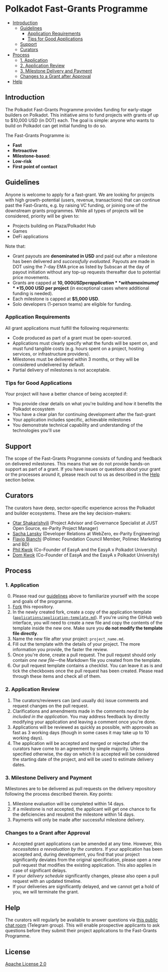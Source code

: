 # Polkadot Fast-Grants Programme<!-- omit in toc -->

- [Introduction](#introduction)
  - [Guidelines](#guidelines)
    - [Application Requirements](#application-requirements)
    - [Tips for Good Applications](#tips-for-good-applications)
  - [Support](#support)
  - [Curators](#curators)
- [Process](#process)
  - [1. Application](#1-application)
  - [2. Application Review](#2-application-review)
  - [3. Milestone Delivery and Payment](#3-milestone-delivery-and-payment)
  - [Changes to a Grant after Approval](#changes-to-a-grant-after-approval)
- [Help](#help)

## Introduction

The Polkadot Fast-Grants Programme provides funding for early-stage builders on Polkadot. This initiative aims to fund projects with grants of up to $10,000 USD (in DOT) each. The goal is simple: anyone who wants to build on Polkadot can get initial funding to do so.

The Fast-Grants Programme is:

- **Fast**
- **Retroactive**
- **Milestone-based**:
- **Low-risk**
- **First point of contact**

## Guidelines

Anyone is welcome to apply for a fast-grant. We are looking for projects with high growth-potential (users, revenue, transactions) that can continue past the Fast-Grants, e.g. by raising VC funding, or joining one of the downstream grants programmes. While all types of projects will be considered, priority will be given to:

- Projects building on Plaza/Polkadot Hub
- Games
- DeFi applications

Note that:

- Grant payouts are **denominated in USD** and paid out after a milestone has been delivered and _successfully evaluated_. Payouts are made in DOT using the 7-day EMA price as listed by Subscan at the day of payout initiation without any top-up requests thereafter due to potential price movements.
- Grants are capped at **$10,000 USD per application** with a maximum of **$15,000 USD per project** (in exceptional cases where additional funding is needed).
- Each milestone is capped at **$5,000 USD**.
- Solo developers (1-person teams) are eligible for funding.

### Application Requirements

All grant applications must fulfill the following requirements:

- Code produced as part of a grant must be open-sourced.
- Applications must clearly specify what the funds will be spent on, and must fund tangible costs (e.g. hours spent on a project, hosting services, or infrastructure providers).
- Milestones must be delivered within 3 months, or they will be considered undelivered by default.
- Partial delivery of milestones is not acceptable.

### Tips for Good Applications

Your project will have a better chance of being accepted if:

- You provide clear details on what you're building and how it benefits the Polkadot ecosystem
- You have a clear plan for continuing development after the fast-grant
- Your application includes specific, achievable milestones
- You demonstrate technical capability and understanding of the technologies you'll use

## Support

The scope of the Fast-Grants Programme consists of funding and feedback on delivered milestones. This means that we do not provide hands-on support as part of a grant. If you have issues or questions about your grant or the processes around it, please reach out to us as described in the [Help](#help) section below.

## Curators

The curators have deep, sector-specific experience across the Polkadot and builder ecosystems. These are the key decision-makers:

- [Otar Shakarishvili](https://www.linkedin.com/in/otarshakarishvili/) (Project Advisor and Governance Specialist at JUST Open Source, ex-Parity Project Manager)
- [Sacha Lansky](https://www.linkedin.com/in/alexander-sacha-lansky/) (Developer Relations at WebZero, ex-Parity Engineering)
- [Flavio Bianchi](https://www.linkedin.com/in/flbi/) (Polimec Foundation Council Member, Polimec Marketing and BD)
- [Phil Kwok](https://linkedin.com/in/philip-k-building) (Co-Founder of EasyA and the EasyA x Polkadot University)
- [Dom Kwok](https://www.linkedin.com/in/dom-k-b73381100/) (Co-Founder of EasyA and the EasyA x Polkadot University)

## Process

### 1. Application

   0. Please read our [guidelines](#guidelines) above to familiarize yourself with the scope and goals of the programme.
   1. [Fork](https://github.com/PolkadotFastGrants/apply/fork) this repository.
   2. In the newly created fork, create a copy of the application template ([`applications/application-template.md`](applications/application-template.md)). If you're using the GitHub web interface, you will need to create a new file and copy the contents of the template inside the new one. Make sure you **do not modify the template file directly**. 
   3. Name the new file after your project: `project_name.md`.
   4. Fill out the template with the details of your project. The more information you provide, the faster the review. 
   5. Once you're done, create a pull request. The pull request should only contain _one new file_—the Markdown file you created from the template.
   6. Our pull request template contains a checklist. You can leave it as is and tick the checkboxes once the pull request has been created. Please read through these items and check all of them.

### 2. Application Review

   1. The curators/reviewers can (and usually do) issue comments and request changes on the pull request.
   2. Clarifications and amendments made in the comments _need to be included in the application_. You may address feedback by directly modifying your application and leaving a comment once you're done. 
   3. Applications will be reviewed as quickly as possible, with approvals as fast as 3 working days (though in some cases it may take up to 10 working days).
   4. The application will be accepted and merged or rejected after the curators have come to an agreement by simple majority. Unless specified otherwise, the day on which it is accepted will be considered the starting date of the project, and will be used to estimate delivery dates.

### 3. Milestone Delivery and Payment

   Milestones are to be delivered as pull requests on the delivery repository following the process described therein. Key points:

   1. Milestone evaluation will be completed within 14 days.
   2. If a milestone is not accepted, the applicant will get one chance to fix the deficiencies and resubmit the milestone within 14 days.
   3. Payments will only be made after successful milestone delivery.

### Changes to a Grant after Approval

- Accepted grant applications can be amended at any time. However, this _necessitates a reevaluation by the curators_. If your application has been accepted and, during development, you find that your project significantly deviates from the original specification, please open a new pull request that modifies the existing application. This also applies in case of significant delays.
- If your _delivery schedule_ significantly changes, please also open a pull request with an updated timeline.
- If your deliveries are significantly delayed, and we cannot get a hold of you, we will terminate the grant.

## Help

The curators will regularly be available to answer questions via [this public chat room](https://t.me/+WWETkbjk_WAwYjVk) (Telegram group). This will enable prospective applicants to ask questions before they submit their project applications to the Fast-Grants Programme.

## License<!-- omit in toc -->

[Apache License 2.0](LICENSE)
